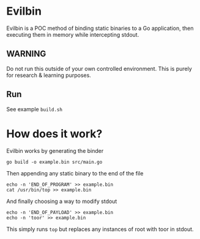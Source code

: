 # Evilbin

Evilbin is a POC method of binding static binaries to a Go application, then executing them in memory while intercepting stdout.

## WARNING
Do not run this outside of your own controlled environment. This is purely for research & learning purposes.

## Run

See example `build.sh`

# How does it work?

Evilbin works by generating the binder

```console
go build -o example.bin src/main.go
```

Then appending any static binary to the end of the file

```console
echo -n 'END_OF_PROGRAM' >> example.bin
cat /usr/bin/top >> example.bin
```

And finally choosing a way to modify stdout
```console
echo -n 'END_OF_PAYLOAD' >> example.bin
echo -n 'toor' >> example.bin
```

This simply runs `top` but replaces any instances of root with toor in stdout.
